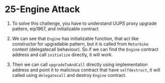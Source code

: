 # 25-Engine Attack

1. To solve this challenge, you have to understand UUPS proxy upgrade pattern, eip1967, and initializable contract

2. We can see that `Engine` has initializable function, that act like constructor for upgradable pattern, but it is called from `Motorbike` context (delegatecall behaviour). So if we can find the `Engine` contract address and call `initialize` directly, it will work.

3. Then we can call `upgradeToAndCall` directly using implementation address and point it to malicious contract that have `selfdestruct`, it will called using `delegatecall` and destroy `Engine` contract.
